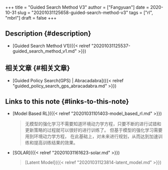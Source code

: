 +++
title = "Guided Search Method V3"
author = ["Fangyuan"]
date = 2020-10-31
slug = "20201031125658-guided-search-method-v3"
tags = ["rl", "mbrl"]
draft = false
+++

## Description {#description}

-   [Guided Search Method V1]({{< relref "20201031125537-guided_search_method_v1.md" >}})


## 相关文章 {#相关文章}

-   [Guided Policy Search(GPS) | Abracadabra]({{< relref "guided_policy_search_gps_abracadabra.md" >}})


## Links to this note {#links-to-this-note}

-   [Model Based RL]({{< relref "20201031101403-model_based_rl.md" >}})

    >   无模型的强化学习不需要知道环境动力学方程，只要不断的进行试错和更新策略的过程就可以很好的进行训练了。
    > 但基于模型的强化学习需要用到环境动力学方程，
    > 在此基础上，对未来进行规划，从而达到加速训练和提高训练结果的效果。
-   [SOLAR]({{< relref "20201031161623-solar.md" >}})

    > [Latent Model]({{< relref "20201031123814-latent_model.md" >}})
